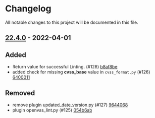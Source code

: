 # Changelog

All notable changes to this project will be documented in this file.

## [22.4.0] - 2022-04-01

## Added
* Return value for successful Linting. (#128) [b8af8be](https://github.com/greenbone/troubadix/commit/b8af8be)
* added check for missing **cvss_base** value in `cvss_format.py` (#126) [6400011](https://github.com/greenbone/troubadix/commit/6400011)

## Removed
* remove plugin updated_date_version.py (#127) [9644068](https://github.com/greenbone/troubadix/commit/9644068)
* plugin openvas_lint.py (#125) [054b6ab](https://github.com/greenbone/troubadix/commit/054b6ab)

[22.4.0]: https://github.com/greenbone/troubadix/compare/22.3.4.dev1...22.4.0